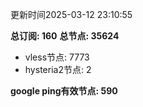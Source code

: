 更新时间2025-03-12 23:10:55

**总订阅: 160**
**总节点: 35624**
- vless节点: 7773
- hysteria2节点: 2

**google ping有效节点: 590**
